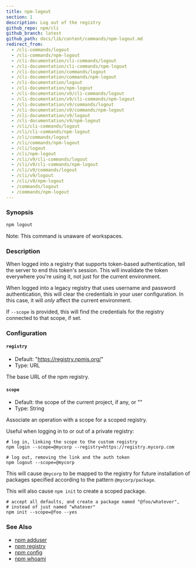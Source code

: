 ```yaml
---
title: npm-logout
section: 1
description: Log out of the registry
github_repo: npm/cli
github_branch: latest
github_path: docs/lib/content/commands/npm-logout.md
redirect_from:
  - /cli-commands/logout
  - /cli-commands/npm-logout
  - /cli-documentation/cli-commands/logout
  - /cli-documentation/cli-commands/npm-logout
  - /cli-documentation/commands/logout
  - /cli-documentation/commands/npm-logout
  - /cli-documentation/logout
  - /cli-documentation/npm-logout
  - /cli-documentation/v9/cli-commands/logout
  - /cli-documentation/v9/cli-commands/npm-logout
  - /cli-documentation/v9/commands/logout
  - /cli-documentation/v9/commands/npm-logout
  - /cli-documentation/v9/logout
  - /cli-documentation/v9/npm-logout
  - /cli/cli-commands/logout
  - /cli/cli-commands/npm-logout
  - /cli/commands/logout
  - /cli/commands/npm-logout
  - /cli/logout
  - /cli/npm-logout
  - /cli/v9/cli-commands/logout
  - /cli/v9/cli-commands/npm-logout
  - /cli/v9/commands/logout
  - /cli/v9/logout
  - /cli/v9/npm-logout
  - /commands/logout
  - /commands/npm-logout
---
```


### Synopsis

```bash
npm logout
```

Note: This command is unaware of workspaces.

### Description

When logged into a registry that supports token-based authentication, tell
the server to end this token's session. This will invalidate the token
everywhere you're using it, not just for the current environment.

When logged into a legacy registry that uses username and password
authentication, this will clear the credentials in your user configuration.
In this case, it will _only_ affect the current environment.

If `--scope` is provided, this will find the credentials for the registry
connected to that scope, if set.

### Configuration

#### `registry`

* Default: "https://registry.npmjs.org/"
* Type: URL

The base URL of the npm registry.

#### `scope`

* Default: the scope of the current project, if any, or ""
* Type: String

Associate an operation with a scope for a scoped registry.

Useful when logging in to or out of a private registry:

```
# log in, linking the scope to the custom registry
npm login --scope=@mycorp --registry=https://registry.mycorp.com

# log out, removing the link and the auth token
npm logout --scope=@mycorp
```

This will cause `@mycorp` to be mapped to the registry for future
installation of packages specified according to the pattern
`@mycorp/package`.

This will also cause `npm init` to create a scoped package.

```
# accept all defaults, and create a package named "@foo/whatever",
# instead of just named "whatever"
npm init --scope=@foo --yes
```


### See Also

* [npm adduser](/cli/v9/commands/npm-adduser)
* [npm registry](/cli/v9/using-npm/registry)
* [npm config](/cli/v9/commands/npm-config)
* [npm whoami](/cli/v9/commands/npm-whoami)
